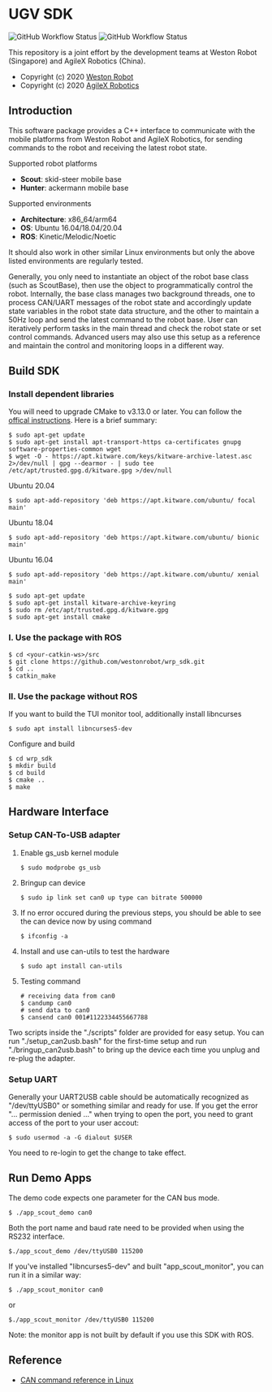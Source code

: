 # UGV SDK

![GitHub Workflow Status](https://github.com/westonrobot/wrp_sdk/workflows/Cpp/badge.svg)
![GitHub Workflow Status](https://github.com/westonrobot/wrp_sdk/workflows/ROS/badge.svg)

This repository is a joint effort by the development teams at Weston Robot (Singapore) and AgileX Robotics (China).

- Copyright (c) 2020 [Weston Robot](https://www.westonrobot.com/) 
- Copyright (c) 2020 [AgileX Robotics](http://www.agilex.ai/?lang=zh-cn)

## Introduction

This software package provides a C++ interface to communicate with the mobile platforms from Weston Robot and AgileX Robotics, for sending commands to the robot and receiving the latest robot state. 

Supported robot platforms

* **Scout**: skid-steer mobile base
* **Hunter**: ackermann mobile base

Supported environments

* **Architecture**: x86_64/arm64
* **OS**: Ubuntu 16.04/18.04/20.04
* **ROS**: Kinetic/Melodic/Noetic

It should also work in other similar Linux environments but only the above listed environments are regularly tested.

Generally, you only need to instantiate an object of the robot base class (such as ScoutBase), then use the object to programmatically control the robot. Internally, the base class manages two background threads, one to process CAN/UART messages of the robot state and accordingly update state variables in the robot state data structure, and the other to maintain a 50Hz loop and send the latest command to the robot base. User can iteratively perform tasks in the main thread and check the robot state or set control commands. Advanced users may also use this setup as a reference and maintain the control and monitoring loops in a different way.

## Build SDK

### Install dependent libraries

You will need to upgrade CMake to v3.13.0 or later. You can follow the [offical instructions](https://apt.kitware.com/). Here is a brief summary:

```
$ sudo apt-get update
$ sudo apt-get install apt-transport-https ca-certificates gnupg software-properties-common wget
$ wget -O - https://apt.kitware.com/keys/kitware-archive-latest.asc 2>/dev/null | gpg --dearmor - | sudo tee /etc/apt/trusted.gpg.d/kitware.gpg >/dev/null
```

Ubuntu 20.04 

```
$ sudo apt-add-repository 'deb https://apt.kitware.com/ubuntu/ focal main'
```

Ubuntu 18.04 

```
$ sudo apt-add-repository 'deb https://apt.kitware.com/ubuntu/ bionic main'
```

Ubuntu 16.04 

```
$ sudo apt-add-repository 'deb https://apt.kitware.com/ubuntu/ xenial main'
```

```
$ sudo apt-get update
$ sudo apt-get install kitware-archive-keyring
$ sudo rm /etc/apt/trusted.gpg.d/kitware.gpg
$ sudo apt-get install cmake
```

### I. Use the package with ROS

```
$ cd <your-catkin-ws>/src
$ git clone https://github.com/westonrobot/wrp_sdk.git
$ cd ..
$ catkin_make
```

### II. Use the package without ROS

If you want to build the TUI monitor tool, additionally install libncurses

```
$ sudo apt install libncurses5-dev
```

Configure and build

```
$ cd wrp_sdk 
$ mkdir build
$ cd build
$ cmake ..
$ make
```

## Hardware Interface

### Setup CAN-To-USB adapter 
 
1. Enable gs_usb kernel module
    ```
    $ sudo modprobe gs_usb
    ```
2. Bringup can device
   ```
   $ sudo ip link set can0 up type can bitrate 500000
   ```
3. If no error occured during the previous steps, you should be able to see the can device now by using command
   ```
   $ ifconfig -a
   ```
4. Install and use can-utils to test the hardware
    ```
    $ sudo apt install can-utils
    ```
5. Testing command
    ```
    # receiving data from can0
    $ candump can0
    # send data to can0
    $ cansend can0 001#1122334455667788
    ```

Two scripts inside the "./scripts" folder are provided for easy setup. You can run "./setup_can2usb.bash" for the first-time setup and run "./bringup_can2usb.bash" to bring up the device each time you unplug and re-plug the adapter.

### Setup UART

Generally your UART2USB cable should be automatically recognized as "/dev/ttyUSB0" or something similar and ready for use. If you get the error "... permission denied ..." when trying to open the port, you need to grant access of the port to your user accout:

```
$ sudo usermod -a -G dialout $USER
```

You need to re-login to get the change to take effect.


## Run Demo Apps

The demo code expects one parameter for the CAN bus mode.

```
$ ./app_scout_demo can0
```

Both the port name and baud rate need to be provided when using the RS232 interface.

```
$./app_scout_demo /dev/ttyUSB0 115200
```

If you've installed "libncurses5-dev" and built "app_scout_monitor", you can run it in a similar way:

```
$ ./app_scout_monitor can0
```

or

```
$./app_scout_monitor /dev/ttyUSB0 115200
```

Note: the monitor app is not built by default if you use this SDK with ROS.

## Reference

* [CAN command reference in Linux](https://wiki.rdu.im/_pages/Notes/Embedded-System/Linux/can-bus-in-linux.html)
